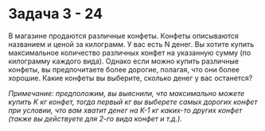 # Задача 3 - 24
В магазине продаются различные конфеты. 
Конфеты описываются названием и ценой за килограмм. У вас есть N денег. 
Вы хотите купить максимальное количество различных конфет на
указанную сумму (по килограмму каждого вида). Однако
если можно купить различные конфеты, вы предпочитаете
более дорогие, полагая, что они более хорошие. 
Какие конфеты вы выберите, сколько денег у вас останется?

_Примечание: предположим, вы выяснили, что максимально 
можете купить K кг конфет, тогда первый кг вы выберете 
самых дорогих конфет при условии, что вам хватит денег
 на K-1 кг каких-то других конфет (также вы действуете 
 для 2-го вида конфет и т.д.)._